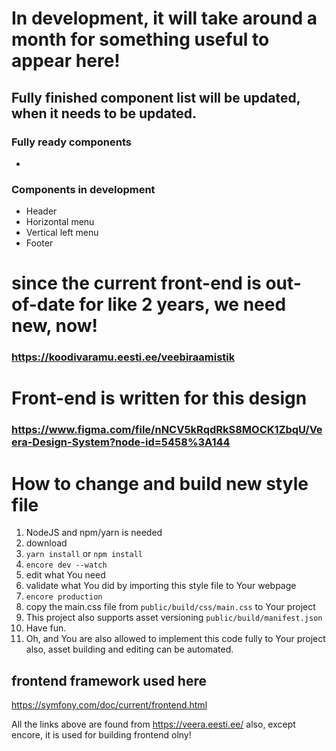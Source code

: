 # In development, it will take around a month for something useful to appear here!

## Fully finished component list will be updated, when it needs to be updated.

### Fully ready components

-

### Components in development

- Header
- Horizontal menu
- Vertical left menu
- Footer

# since the current front-end is out-of-date for like 2 years, we need new, now!

### https://koodivaramu.eesti.ee/veebiraamistik

# Front-end is written for this design

### https://www.figma.com/file/nNCV5kRqdRkS8MOCK1ZbqU/Veera-Design-System?node-id=5458%3A144

# How to change and build new style file

1. NodeJS and npm/yarn is needed
2. download
3. `yarn install` or `npm install`
4. `encore dev --watch`
5. edit what You need
6. validate what You did by importing this style file to Your webpage
7. `encore production`
8. copy the main.css file from `public/build/css/main.css` to Your project
9. This project also supports asset versioning `public/build/manifest.json`
10. Have fun.
11. Oh, and You are also allowed to implement this code fully to Your project also, asset building and editing can be
    automated.

## frontend framework used here

https://symfony.com/doc/current/frontend.html

All the links above are found from https://veera.eesti.ee/ also, except encore, it is used for building frontend olny!